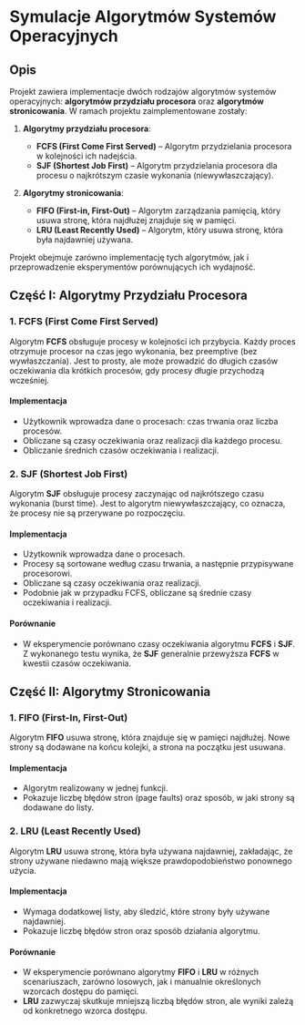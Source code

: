 # Symulacje Algorytmów Systemów Operacyjnych

## Opis

Projekt zawiera implementacje dwóch rodzajów algorytmów systemów operacyjnych: **algorytmów przydziału procesora** oraz **algorytmów stronicowania**. W ramach projektu zaimplementowane zostały:

1. **Algorytmy przydziału procesora**:
   - **FCFS (First Come First Served)** – Algorytm przydzielania procesora w kolejności ich nadejścia.
   - **SJF (Shortest Job First)** – Algorytm przydzielania procesora dla procesu o najkrótszym czasie wykonania (niewywłaszczający).

2. **Algorytmy stronicowania**:
   - **FIFO (First-in, First-Out)** – Algorytm zarządzania pamięcią, który usuwa stronę, która najdłużej znajduje się w pamięci.
   - **LRU (Least Recently Used)** – Algorytm, który usuwa stronę, która była najdawniej używana.

Projekt obejmuje zarówno implementację tych algorytmów, jak i przeprowadzenie eksperymentów porównujących ich wydajność.

## Część I: Algorytmy Przydziału Procesora

### 1. FCFS (First Come First Served)
Algorytm **FCFS** obsługuje procesy w kolejności ich przybycia. Każdy proces otrzymuje procesor na czas jego wykonania, bez preemptive (bez wywłaszczania). Jest to prosty, ale może prowadzić do długich czasów oczekiwania dla krótkich procesów, gdy procesy długie przychodzą wcześniej.

#### Implementacja
- Użytkownik wprowadza dane o procesach: czas trwania oraz liczba procesów.
- Obliczane są czasy oczekiwania oraz realizacji dla każdego procesu.
- Obliczanie średnich czasów oczekiwania i realizacji.

### 2. SJF (Shortest Job First)
Algorytm **SJF** obsługuje procesy zaczynając od najkrótszego czasu wykonania (burst time). Jest to algorytm niewywłaszczający, co oznacza, że procesy nie są przerywane po rozpoczęciu.

#### Implementacja
- Użytkownik wprowadza dane o procesach.
- Procesy są sortowane według czasu trwania, a następnie przypisywane procesorowi.
- Obliczane są czasy oczekiwania oraz realizacji.
- Podobnie jak w przypadku FCFS, obliczane są średnie czasy oczekiwania i realizacji.

#### Porównanie
- W eksperymencie porównano czasy oczekiwania algorytmu **FCFS** i **SJF**. Z wykonanego testu wynika, że **SJF** generalnie przewyższa **FCFS** w kwestii czasów oczekiwania.

## Część II: Algorytmy Stronicowania

### 1. FIFO (First-In, First-Out)
Algorytm **FIFO** usuwa stronę, która znajduje się w pamięci najdłużej. Nowe strony są dodawane na końcu kolejki, a strona na początku jest usuwana.

#### Implementacja
- Algorytm realizowany w jednej funkcji.
- Pokazuje liczbę błędów stron (page faults) oraz sposób, w jaki strony są dodawane do listy.

### 2. LRU (Least Recently Used)
Algorytm **LRU** usuwa stronę, która była używana najdawniej, zakładając, że strony używane niedawno mają większe prawdopodobieństwo ponownego użycia.

#### Implementacja
- Wymaga dodatkowej listy, aby śledzić, które strony były używane najdawniej.
- Pokazuje liczbę błędów stron oraz sposób działania algorytmu.

#### Porównanie
- W eksperymencie porównano algorytmy **FIFO** i **LRU** w różnych scenariuszach, zarówno losowych, jak i manualnie określonych wzorcach dostępu do pamięci.
- **LRU** zazwyczaj skutkuje mniejszą liczbą błędów stron, ale wyniki zależą od konkretnego wzorca dostępu.
